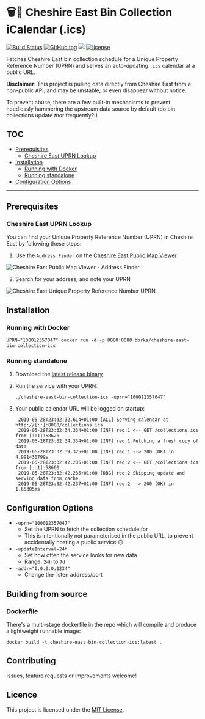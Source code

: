 # 🗑📅 Cheshire East Bin Collection iCalendar (.ics)

[![Build Status](https://travis-ci.org/bbrks/cheshire-east-bin-collection-ics.svg)](https://travis-ci.org/bbrks/cheshire-east-bin-collection-ics) [![GitHub tag](https://img.shields.io/github/tag/bbrks/cheshire-east-bin-collection-ics.svg)](https://github.com/bbrks/cheshire-east-bin-collection-ics/releases) [![](https://img.shields.io/docker/pulls/bbrks/cheshire-east-bin-collection-ics.svg)](https://hub.docker.com/u/bbrks/cheshire-east-bin-collection-ics) [![license](https://img.shields.io/github/license/bbrks/cheshire-east-bin-collection-ics.svg)](https://github.com/bbrks/cheshire-east-bin-collection-ics/blob/master/LICENSE)

Fetches Cheshire East bin collection schedule for a Unique Property Reference Number (UPRN) and serves an auto-updating `.ics` calendar at a public URL.

**Disclaimer**: This project is pulling data directly from Cheshire East from a non-public API, and may be unstable, or even disappear without notice.

To prevent abuse, there are a few built-in mechanisms to prevent needlessly hammering the upstream data source by default (do bin collections update _that_ frequently?!)

## TOC

- [Prerequisites](#prerequisites)
  - [Cheshire East UPRN Lookup](#cheshire-east-uprn-lookup)
- [Installation](#installation)
  - [Running with Docker](#running-with-docker)
  - [Running standalone](#running-standalone)
- [Configuration Options](#configuration-options)

---

## Prerequisites

### Cheshire East UPRN Lookup

You can find your Unique Property Reference Number (UPRN) in Cheshire East by following these steps:

1. Use the `Address Finder` on the [Cheshire East Public Map Viewer](https://maps.cheshireeast.gov.uk/ce/webmapping)

![Cheshire East Public Map Viewer - Address Finder](https://i.imgur.com/9Ds72nV.png)

2. Search for your address, and note your UPRN

![Cheshire East Unique Property Reference Number UPRN](https://i.imgur.com/4sTjCpZ.png)

## Installation

### Running with Docker

    UPRN="100012357047" docker run -d -p 8080:8080 bbrks/cheshire-east-bin-collection-ics

### Running standalone

1. Download the [latest release binary](https://github.com/bbrks/cheshire-east-bin-collection-ics/releases)
 
2. Run the service with your UPRN:

       ./cheshire-east-bin-collection-ics -uprn="100012357047"

3. Your public calendar URL will be logged on startup:

        2019-05-28T23:32:32.614+01:00 [ALL] Serving calendar at http://[::]:8080/collections.ics
        2019-05-28T23:32:34.334+01:00 [INF] req:1 <-- GET /collections.ics from [::1]:58626
        2019-05-28T23:32:34.334+01:00 [INF] req:1 Fetching a fresh copy of data
        2019-05-28T23:32:39.325+01:00 [INF] req:1 --> 200 (OK) in 4.991430799s
        2019-05-28T23:32:42.235+01:00 [INF] req:2 <-- GET /collections.ics from [::1]:58660
        2019-05-28T23:32:42.235+01:00 [DBG] req:2 Skipping update and serving data from cache
        2019-05-28T23:32:42.237+01:00 [INF] req:2 --> 200 (OK) in 1.65305ms

## Configuration Options

- `-uprn="100012357047"`
  - Set the UPRN to fetch the collection schedule for
  - This is intentionally not parameterised in the public URL, to prevent accidentally hosting a public service 🙃
- `-updateInterval=24h`
  - Set how often the service looks for new data
  - Range: `24h` to `7d`
- `-addr="0.0.0.0:1234"`
  - Change the listen address/port

## Building from source

### Dockerfile

There's a multi-stage dockerfile in the repo which will compile and produce a lightweight runnable image:

    docker build -t cheshire-east-bin-collection-ics:latest .

## Contributing

Issues, feature requests or improvements welcome!

## Licence

This project is licensed under the [MIT License](LICENSE).
